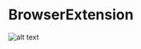 # BrowserExtension

![alt text](https://github.com/JHC18015/BrowserExtension/blob/main/beautful.JPG?raw=true)
